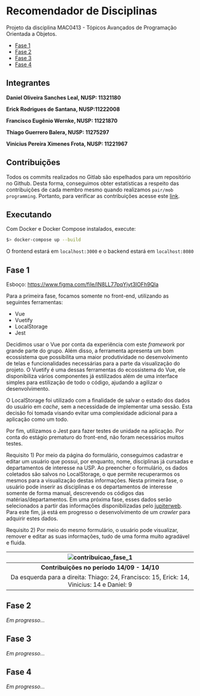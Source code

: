 # Recomendador de Disciplinas

Projeto da disciplina MAC0413 - Tópicos Avançados de Programação Orientada a Objetos.

- [Fase 1](#fase-1)
- [Fase 2](#fase-2)
- [Fase 3](#fase-4)
- [Fase 4](#fase-4)

## Integrantes

**Daniel Oliveira Sanches Leal, NUSP: 11321180**

**Erick Rodrigues de Santana, NUSP:11222008**

**Francisco Eugênio Wernke, NUSP: 11221870**

**Thiago Guerrero Balera, NUSP: 11275297**

**Vinicius Pereira Ximenes Frota, NUSP: 11221967**

## Contribuições

Todos os commits realizados no Gitlab são espelhados para um repositório no Github. Desta forma, conseguimos obter estatísticas a respeito das contribuições de cada membro mesmo quando realizamos `pair/mob programming`. Portanto, para verificar as contribuições acesse este [link](https://github.com/Franwernke/Recomendador-de-Disciplinas/pulse/monthly).

## Executando

Com Docker e Docker Compose instalados, execute:

```bash
$> docker-compose up --build
```

O frontend estará em `localhost:3000` e o backend estará em `localhost:8080`

## Fase 1

Esboço:
https://www.figma.com/file/IN8LL77pqYjyt3lOFh9Qla

Para a primeira fase, focamos somente no front-end, utilizando as seguintes ferramentas:
- Vue
- Vuetify
- LocalStorage
- Jest

Decidimos usar o Vue por conta da experiência com este _framework_ por grande parte do grupo. Além disso, a ferramenta apresenta um bom ecossistema que possibilita uma maior produtividade no desenvolvimento de telas e funcionalidades necessárias para a parte da visualização do projeto. O Vuetify é uma dessas ferramentas do ecossistema do Vue, ele disponibiliza vários componentes já estilizados além de uma interface simples para estilização de todo o código, ajudando a agilizar o desenvolvimento.

O LocalStorage foi utilizado com a finalidade de salvar o estado dos dados do usuário em _cache_, sem a necessidade de implementar uma sessão. Esta decisão foi tomada visando evitar uma complexidade adicional para a aplicação como um todo.

Por fim, utilizamos o Jest para fazer testes de unidade na aplicação. Por conta do estágio prematuro do front-end, não foram necessários muitos testes.

Requisito 1) Por meio da página do formulário, conseguimos cadastrar e editar um usuário que possui, por enquanto, nome, disciplinas já cursadas e departamentos de interesse na USP. Ao preencher o formulário, os dados coletados são salvos no LocalStorage, o que permite recuperarmos os mesmos para a visualização destas informações. Nesta primeira fase, o usuário pode inserir as disciplinas e os departamentos de interesse somente de forma manual, descrevendo os códigos das matérias/departamentos. Em uma próxima fase, esses dados serão selecionados a partir das informações disponibilizadas pelo [jupiterweb](https://uspdigital.usp.br/jupiterweb/). Para este fim, já está em progresso o desenvolvimento de um _crawler_ para adquirir estes dados.

Requisito 2) Por meio do mesmo formulário, o usuário pode visualizar, remover e editar as suas informações, tudo de uma forma muito agradável e fluida.

| ![contribuicao_fase_1](https://gitlab.com/TGuerrero_/recomendador-de-disciplinas/-/raw/main/docs/fase_1.png) |
|:--:|
| **Contribuições no período 14/09 - 14/10**|
| Da esquerda para a direita: Thiago: 24, Francisco: 15, Erick: 14, Vinicius: 14 e Daniel: 9 |

## Fase 2

_Em progresso..._

## Fase 3

_Em progresso..._

## Fase 4

_Em progresso..._
